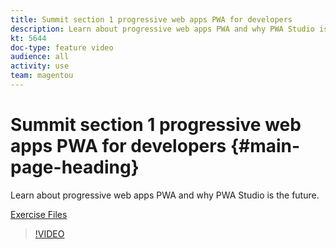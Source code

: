 ```yaml
---
title: Summit section 1 progressive web apps PWA for developers
description: Learn about progressive web apps PWA and why PWA Studio is the future​. 
kt: 5644
doc-type: feature video
audience: all
activity: use
team: magentou
---
```


# Summit section 1 progressive web apps PWA for developers {#main-page-heading}

Learn about progressive web apps PWA and why PWA Studio is the future​. 

[Exercise Files](/help/progressive-web-application/assets/PWA-Exercise-Skeleton-files.zip)

>[!VIDEO](https://video.tv.adobe.com/v/35715?quality=12&learn=on)
